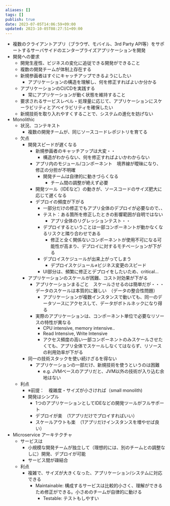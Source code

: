 ```yaml
---
aliases: []
tags: []
publish: true
date: 2023-07-05T14:06:59+09:00
updated: 2023-10-05T08:27:51+09:00
---
```

- 複数のクライアントアプリ（ブラウザ、モバイル、3rd Party API等）をサポートするサーバサイドのエンタープライズアプリケーションを開発
- 開発への要求
    - 開発生産性、ビジネスの変化に追従できる開発ができること
    - 複数の開発チームが体制上存在する
    - 新規参画者はすぐにキャッチアップできるようにしたい
        - アプリケーションの構造を理解し、何を修正すればよいか分かる
    - アプリケーションのCI/CDを実践する
        - 常にアプリケーションが動く状態を維持すること
    - 要求されるサービスレベル・処理量に応じて、アプリケーションにスケーラビリティとアベイラビリティを確保したい
    - 新規技術を取り入れやすくすることで、システムの進化を妨げない
- Monolithic
    - 状況、コンテキスト
        - 複数の開発チームが、同じソースコードレポジトリを育てる
    - 欠点
        - 開発スピードが遅くなる
            - 新規参画者のキャッチアップは大変・・
                - 構造がわからない、何を修正すればよいかわからない
            - アプリ内のモジュール/コンポーネント　境界線が曖昧になり、修正の分担が不明確
                - 開発チームは自律的に動きづらくなる
                    - チーム間の調整が絶えず必要
            - 開発ツール（IDEなど）の動きが、ソースコードのサイズ肥大に応じて遅くなる
            - デプロイの頻度が下がる
                - 一部分だけの修正でもアプリ全体のデプロイが必要なので、、
                - テスト：ある箇所を修正したときの影響範囲が自明ではない
                    - アプリ全体のリグレッションテスト・・
                - デプロイするということは一部コンポーネントが動かなくなるリスクと隣り合わせである
                    - 修正と全く関係ないコンポーネントが使用不可になる可能性が高まり、デプロイに対するモチベーションが下がる
                - デプロイスケジュールが出来上がってしまう
                    - デプロイスケジュール≠ビジネス変更のスピード
                - UI部分は、頻繁に修正とデプロイをしたいため、critical…
        - アプリケーションのスケールが困難、コスト対効果が下がる
            - アプリケーションまるごと　スケールさせるのは簡単だが・・・データのスケールは本質的に難しい　（データの整合性問題）
                - アプリケーションが複数インスタンスで動いても、同一のデータソースにアクセスして、データがボトルネックになり得る
            - 実際のアプリケーションは、コンポーネント単位で必要なリソースの特性が異なる
                - CPU intensive, memory intensive..
                - Read Intensive, Write Intensive
                - アクセス頻度の高い一部コンポーネントのみスケールさせたくても、アプリ全体でスケールしなくてはならず、リソースの利用効率が下がる
        - 同一の技術スタックを使い続けざるを得ない
            - アプリケーションの一部だけ、新規技術を使うというのは困難
                - e.g. JVMベースのアプリだと、JVM以外の技術が入り込む余地はない
    - 利点
        - ※前提：　複雑度・サイズが小さければ（small monolith)
        - 開発はシンプル
            - 1つのアプリケーションとしてIDEなどの開発ツールがフルサポート
            - デプロイが楽　（1アプリだけでプロイすればいい）
            - スケールアウトも楽　（1アプリだけインスタンスを増やせば良い）
- Microservice アーキテクチャ
    - サービスは
        - 小規模な開発チームが独立して（理想的には、別のチームとの調整なしに）開発、デプロイが可能
        - サービス間が疎結合
    - 利点
        - 複雑で、サイズが大きくなった、アプリケーション/システムに対応できる
            - Maintainable: 構成するサービスは比較的小さく、理解ができるため修正ができる。小さめのチームが自律的に動ける
                - Testable: テストもしやすい